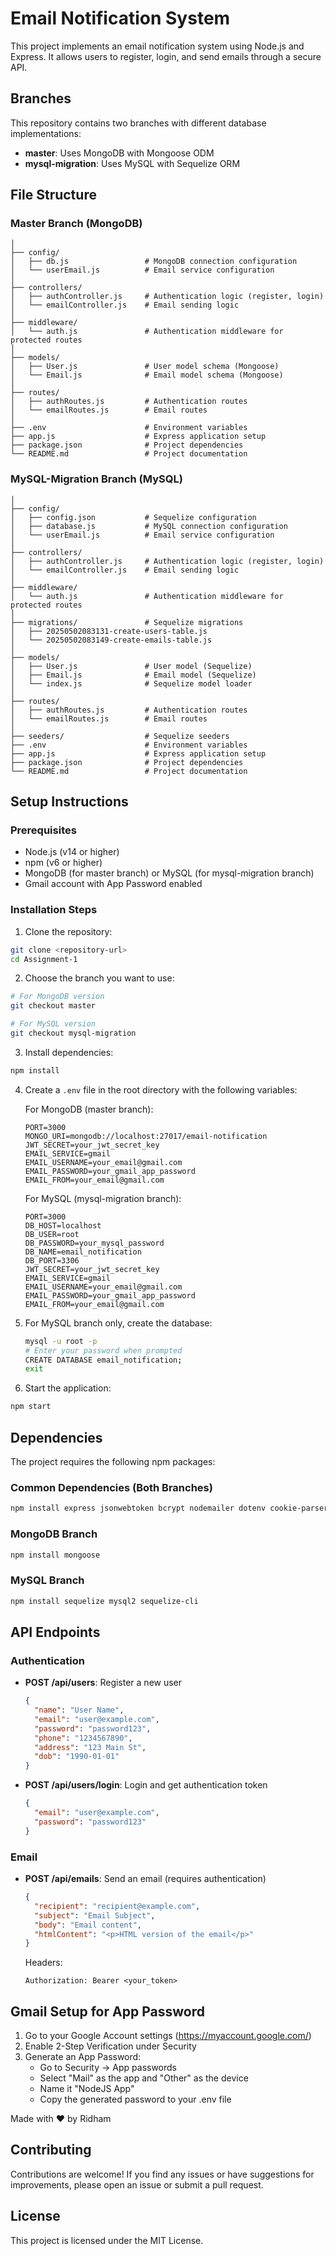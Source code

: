 # Email Notification System

This project implements an email notification system using Node.js and Express. It allows users to register, login, and send emails through a secure API.

## Branches

This repository contains two branches with different database implementations:

- **master**: Uses MongoDB with Mongoose ODM
- **mysql-migration**: Uses MySQL with Sequelize ORM

## File Structure

### Master Branch (MongoDB)

```
│
├── config/
│   ├── db.js                 # MongoDB connection configuration
│   └── userEmail.js          # Email service configuration
│
├── controllers/
│   ├── authController.js     # Authentication logic (register, login)
│   └── emailController.js    # Email sending logic
│
├── middleware/
│   └── auth.js               # Authentication middleware for protected routes
│
├── models/
│   ├── User.js               # User model schema (Mongoose)
│   └── Email.js              # Email model schema (Mongoose)
│
├── routes/
│   ├── authRoutes.js         # Authentication routes
│   └── emailRoutes.js        # Email routes
│
├── .env                      # Environment variables
├── app.js                    # Express application setup
├── package.json              # Project dependencies
└── README.md                 # Project documentation
```

### MySQL-Migration Branch (MySQL)

```
│
├── config/
│   ├── config.json           # Sequelize configuration
│   ├── database.js           # MySQL connection configuration
│   └── userEmail.js          # Email service configuration
│
├── controllers/
│   ├── authController.js     # Authentication logic (register, login)
│   └── emailController.js    # Email sending logic
│
├── middleware/
│   └── auth.js               # Authentication middleware for protected routes
│
├── migrations/               # Sequelize migrations
│   ├── 20250502083131-create-users-table.js
│   └── 20250502083149-create-emails-table.js
│
├── models/
│   ├── User.js               # User model (Sequelize)
│   ├── Email.js              # Email model (Sequelize)
│   └── index.js              # Sequelize model loader
│
├── routes/
│   ├── authRoutes.js         # Authentication routes
│   └── emailRoutes.js        # Email routes
│
├── seeders/                  # Sequelize seeders
├── .env                      # Environment variables
├── app.js                    # Express application setup
├── package.json              # Project dependencies
└── README.md                 # Project documentation
```

## Setup Instructions

### Prerequisites
- Node.js (v14 or higher)
- npm (v6 or higher)
- MongoDB (for master branch) or MySQL (for mysql-migration branch)
- Gmail account with App Password enabled

### Installation Steps

1. Clone the repository:
```bash
git clone <repository-url>
cd Assignment-1
```

2. Choose the branch you want to use:
```bash
# For MongoDB version
git checkout master

# For MySQL version
git checkout mysql-migration
```

3. Install dependencies:
```bash
npm install
```

4. Create a `.env` file in the root directory with the following variables:

   For MongoDB (master branch):
   ```
   PORT=3000
   MONGO_URI=mongodb://localhost:27017/email-notification
   JWT_SECRET=your_jwt_secret_key
   EMAIL_SERVICE=gmail
   EMAIL_USERNAME=your_email@gmail.com
   EMAIL_PASSWORD=your_gmail_app_password
   EMAIL_FROM=your_email@gmail.com
   ```

   For MySQL (mysql-migration branch):
   ```
   PORT=3000
   DB_HOST=localhost
   DB_USER=root
   DB_PASSWORD=your_mysql_password
   DB_NAME=email_notification
   DB_PORT=3306
   JWT_SECRET=your_jwt_secret_key
   EMAIL_SERVICE=gmail
   EMAIL_USERNAME=your_email@gmail.com
   EMAIL_PASSWORD=your_gmail_app_password
   EMAIL_FROM=your_email@gmail.com
   ```

5. For MySQL branch only, create the database:
   ```bash
   mysql -u root -p
   # Enter your password when prompted
   CREATE DATABASE email_notification;
   exit
   ```

6. Start the application:
```bash
npm start
```

## Dependencies

The project requires the following npm packages:

### Common Dependencies (Both Branches)
```bash
npm install express jsonwebtoken bcrypt nodemailer dotenv cookie-parser validator
```

### MongoDB Branch
```bash
npm install mongoose
```

### MySQL Branch
```bash
npm install sequelize mysql2 sequelize-cli
```

## API Endpoints

### Authentication

- **POST /api/users**: Register a new user
  ```json
  {
    "name": "User Name",
    "email": "user@example.com",
    "password": "password123",
    "phone": "1234567890",
    "address": "123 Main St",
    "dob": "1990-01-01"
  }
  ```

- **POST /api/users/login**: Login and get authentication token
  ```json
  {
    "email": "user@example.com",
    "password": "password123"
  }
  ```

### Email

- **POST /api/emails**: Send an email (requires authentication)
  ```json
  {
    "recipient": "recipient@example.com",
    "subject": "Email Subject",
    "body": "Email content",
    "htmlContent": "<p>HTML version of the email</p>"
  }
  ```
  Headers:
  ```
  Authorization: Bearer <your_token>
  ```

## Gmail Setup for App Password

1. Go to your Google Account settings (https://myaccount.google.com/)
2. Enable 2-Step Verification under Security
3. Generate an App Password:
   - Go to Security → App passwords
   - Select "Mail" as the app and "Other" as the device
   - Name it "NodeJS App"
   - Copy the generated password to your .env file

Made with ❤️ by Ridham

## Contributing

Contributions are welcome! If you find any issues or have suggestions for improvements, please open an issue or submit a pull request.

## License

This project is licensed under the MIT License.
```
        